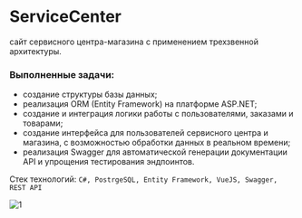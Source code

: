 # ServiceCenter
сайт сервисного центра-магазина с применением трехзвенной архитектуры.
### Выполненные задачи:
  - создание структуры базы данных;
  - реализация ORM (Entity Framework) на платформе ASP.NET;
  - создание и интеграция логики работы с пользователями, заказами и товарами;
  - создание интерфейса для пользователей сервисного центра и магазина, с возможностью обработки данных в реальном времени;
  - реализация Swagger для автоматической генерации документации API и упрощения тестирования эндпоинтов.

Стек технологий:
```C#, PostrgeSQL, Entity Framework, VueJS, Swagger, REST API```

![1](img/1.pmg)


